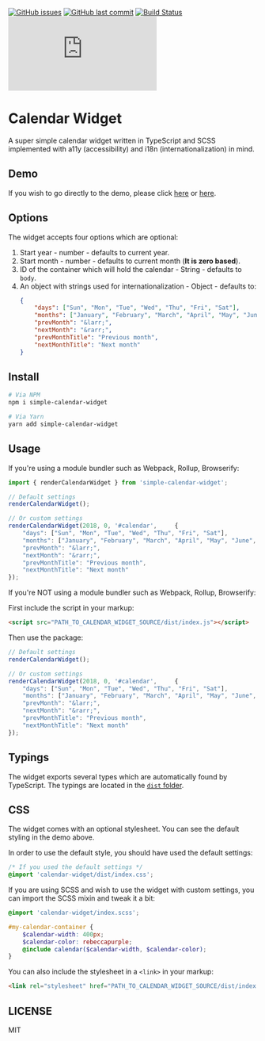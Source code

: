 [![GitHub issues](https://img.shields.io/github/issues/scriptex/calendar-widget.svg)](https://github.com/scriptex/calendar-widget/issues)
[![GitHub last commit](https://img.shields.io/github/last-commit/scriptex/calendar-widget.svg)](https://github.com/scriptex/calendar-widget/commits/master)
[![Build Status](https://travis-ci.org/scriptex/calendar-widget.svg?branch=master)](https://travis-ci.org/scriptex/calendar-widget)
[![Analytics](https://ga-beacon.appspot.com/UA-83446952-1/github.com/scriptex/calendar-widget/README.md)](https://github.com/scriptex/calendar-widget/)

# Calendar Widget

A super simple calendar widget written in TypeScript and SCSS implemented with a11y (accessibility) and i18n (internationalization) in mind.

## Demo

If you wish to go directly to the demo, please click [here](https://codepen.io/scriptex/pen/mgLExx) or [here](https://github.com/scriptex/calendar-widget/blob/master/demo/index.html).

## Options

The widget accepts four options which are optional:

1. Start year - number - defaults to current year.
2. Start month - number - defaults to current month (**It is zero based**).
3. ID of the container which will hold the calendar - String - defaults to `body`.
4. An object with strings used for internationalization - Object - defaults to:
    ```json
    {
		"days": ["Sun", "Mon", "Tue", "Wed", "Thu", "Fri", "Sat"],
		"months": ["January", "February", "March", "April", "May", "June", "July", "August", "Septemer", "October", "November", "December"],
		"prevMonth": "&larr;",
		"nextMonth": "&rarr;",
		"prevMonthTitle": "Previous month",
		"nextMonthTitle": "Next month"
	}
	```

## Install

```bash
# Via NPM
npm i simple-calendar-widget

# Via Yarn
yarn add simple-calendar-widget
```

## Usage

If you're using a module bundler such as Webpack, Rollup, Browserify:

```js
import { renderCalendarWidget } from 'simple-calendar-widget';

// Default settings
renderCalendarWidget();

// Or custom settings
renderCalendarWidget(2018, 0, '#calendar',     {
	"days": ["Sun", "Mon", "Tue", "Wed", "Thu", "Fri", "Sat"],
	"months": ["January", "February", "March", "April", "May", "June", "July", "August", "Septemer", "October", "November", "December"],
	"prevMonth": "&larr;",
	"nextMonth": "&rarr;",
	"prevMonthTitle": "Previous month",
	"nextMonthTitle": "Next month"
});
```

If you're NOT using a module bundler such as Webpack, Rollup, Browserify:

First include the script in your markup:

```html
<script src="PATH_TO_CALENDAR_WIDGET_SOURCE/dist/index.js"></script>
```

Then use the package:

```js
// Default settings
renderCalendarWidget();

// Or custom settings
renderCalendarWidget(2018, 0, '#calendar',     {
	"days": ["Sun", "Mon", "Tue", "Wed", "Thu", "Fri", "Sat"],
	"months": ["January", "February", "March", "April", "May", "June", "July", "August", "Septemer", "October", "November", "December"],
	"prevMonth": "&larr;",
	"nextMonth": "&rarr;",
	"prevMonthTitle": "Previous month",
	"nextMonthTitle": "Next month"
});
```

## Typings

The widget exports several types which are automatically found by TypeScript. The typings are located in the [`dist` folder](https://github.com/scriptex/calendar-widget/blob/master/dist/index.d.ts).

## CSS

The widget comes with an optional stylesheet. You can see the default styling in the demo above.

In order to use the default style, you should have used the default settings:

```css
/* If you used the default settings */
@import 'calendar-widget/dist/index.css';
```

If you are using SCSS and wish to use the widget with custom settings, you can import the SCSS mixin and tweak it a bit:

```scss
@import 'calendar-widget/index.scss';

#my-calendar-container {
	$calendar-width: 400px;
	$calendar-color: rebeccapurple;
	@include calendar($calendar-width, $calendar-color);
}
```

You can also include the stylesheet in a `<link>` in your markup:

```html
<link rel="stylesheet" href="PATH_TO_CALENDAR_WIDGET_SOURCE/dist/index.css" />
```

## LICENSE

MIT
